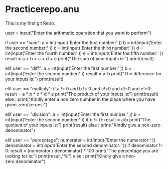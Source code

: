 # Practicerepo.anu
This is my first git Repo.

user = input("Enter the arithmetic operation that you want to perform")


if user == "sum":
    a = int(input('Enter the first number:' ))
    b = int(input('Enter the second number:' ))
    c = int(input('Enter the third number:' ))
    d = int(input('Enter the fourth number:' ))
    e = int(input('Enter the fifth number:' ))
    result = a + b + c + d + e
    print("The sum of your inputs is:")
    print(result)
    

elif user == "diff":
    a = int(input('Enter the first number:' ))
    b = int(input('Enter the second number:' ))
    result = a-b
    print("The difference for your inputs is:")
    print(result)

elif user == "multiply":
    if a != 0 and b != 0 and c!=0 and d!=0 and e!=0:
        result = a * b * c * d * e
        print("The product of your inputs is:")
        print(result)
    else :
        print("Kindly enter a non zero number in the place where you have given zero/zeroes:")

elif user == "division":
    a = int(input('Enter the first number:' ))
    b = int(input('Enter the second number:' ))
    if b != 0:
        result = a/b
        print("The quotient of your inputs is:")
        print(result)
    else :
         print("Kindly give a non-zero denominator")

elif user == "percentage":
    numerator = int(input('Enter the numerator:' ))
    denominator = int(input('Enter the second denominator:' ))
    if denominator != 0:
        result = (numerator / denominator) * 100
        print("The percentage you are looking for is:")
        print(result,"%")
    else :
         print("Kindly give a non-zero denominator")

